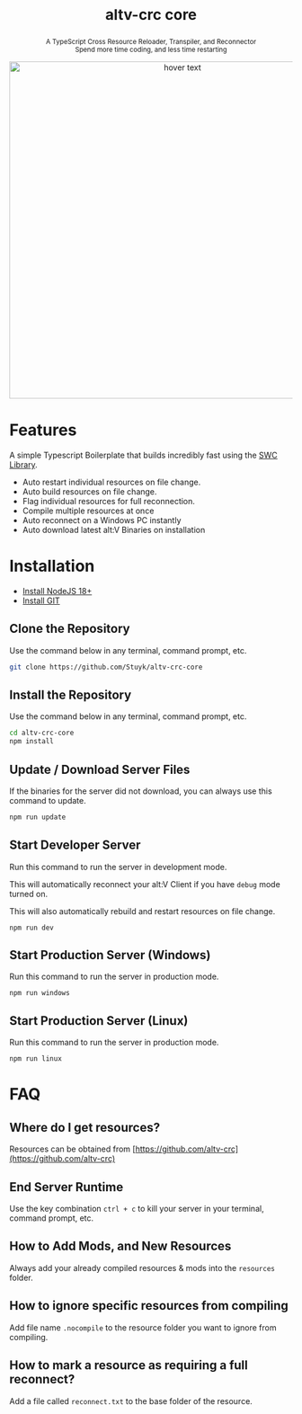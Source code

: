 <p align="center" style="font-size: 26px">
	<b>altv-crc core</b>
</p>
<p align="center">
	<sup>A TypeScript Cross Resource Reloader, Transpiler, and Reconnector</sup>
	<br />
	<sup>Spend more time coding, and less time restarting</sup>
</p>
<p align="center">
	<img src="https://i.imgur.com/QdU5BnP.png" width="600" title="hover text">
</p>

# Features

A simple Typescript Boilerplate that builds incredibly fast using the [SWC Library](https://github.com/swc-project/swc).

- Auto restart individual resources on file change.
- Auto build resources on file change.
- Flag individual resources for full reconnection.
- Compile multiple resources at once
- Auto reconnect on a Windows PC instantly
- Auto download latest alt:V Binaries on installation

# Installation

* [Install NodeJS 18+](https://nodejs.org/en/download/current/)
* [Install GIT](https://git-scm.com/downloads)

## Clone the Repository

Use the command below in any terminal, command prompt, etc.

```sh
git clone https://github.com/Stuyk/altv-crc-core
```

## Install the Repository

Use the command below in any terminal, command prompt, etc.

```sh
cd altv-crc-core
npm install
```

## Update / Download Server Files

If the binaries for the server did not download, you can always use this command to update.

```sh
npm run update
```

## Start Developer Server

Run this command to run the server in development mode.

This will automatically reconnect your alt:V Client if you have `debug` mode turned on.

This will also automatically rebuild and restart resources on file change.

```
npm run dev
```

## Start Production Server (Windows)

Run this command to run the server in production mode.

```
npm run windows
```

## Start Production Server (Linux)

Run this command to run the server in production mode.

```
npm run linux
```

# FAQ

## Where do I get resources?

Resources can be obtained from [https://github.com/altv-crc](https://github.com/altv-crc)

## End Server Runtime

Use the key combination `ctrl + c` to kill your server in your terminal, command prompt, etc.

## How to Add Mods, and New Resources

Always add your already compiled resources & mods into the `resources` folder.

## How to ignore specific resources from compiling

Add file name `.nocompile` to the resource folder you want to ignore from compiling.

## How to mark a resource as requiring a full reconnect?

Add a file called `reconnect.txt` to the base folder of the resource.


